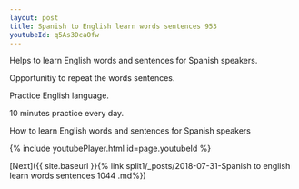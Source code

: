 ```yaml
---
layout: post
title: Spanish to English learn words sentences 953 
youtubeId: q5As3DcaOfw
---
```

 
 
Helps to learn English words and sentences for Spanish speakers.

Opportunitiy to repeat the words sentences. 

Practice English language. 
 
10 minutes practice every day. 
 
How to learn English words and sentences for Spanish speakers 
 
{% include youtubePlayer.html id=page.youtubeId %}
 
 
[Next]({{ site.baseurl }}{% link  split1/_posts/2018-07-31-Spanish to english learn words sentences 1044 .md%})
 
